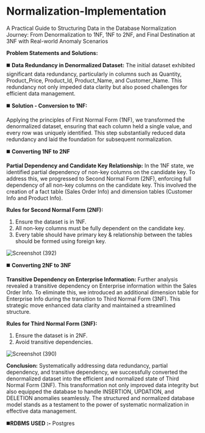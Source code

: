 # Normalization-Implementation
A Practical Guide to Structuring Data in the Database Normalization Journey: From Denormalization to 1NF, 1NF to 2NF, and Final Destination at 3NF with Real-world Anomaly Scenarios


**Problem Statements and Solutions:**

◼️ **Data Redundancy in Denormalized Dataset:**
The initial dataset exhibited significant data redundancy, particularly in columns such as Quantity, Product_Price, Product_Id, Product_Name, and Customer_Name. This redundancy not only impeded data clarity but also posed challenges for efficient data management.

◼️ **Solution - Conversion to 1NF:**

Applying the principles of First Normal Form (1NF), we transformed the denormalized dataset, ensuring that each column held a single value, and every row was uniquely identified. This step substantially reduced data redundancy and laid the foundation for subsequent normalization.

◼️ **Converting 1NF to 2NF** 

**Partial Dependency and Candidate Key Relationship:**
In the 1NF state, we identified partial dependency of non-key columns on the candidate key. To address this, we progressed to Second Normal Form (2NF), enforcing full dependency of all non-key columns on the candidate key. This involved the creation of a fact table (Sales Order Info) and dimension tables (Customer Info and Product Info). 

**Rules for Second Normal Form (2NF):**
1. Ensure the dataset is in 1NF.
2. All non-key columns must be fully dependent on the candidate key.
3. Every table should have primary key & relationship between the tables should be formed using foreign key.


![Screenshot (392)](https://github.com/Vj-r12/Normalization-Implementation/assets/123143472/86054a25-b53b-49af-835f-3d191305331a)


◼️ **Converting 2NF to 3NF**

 **Transitive Dependency on Enterprise Information:**
Further analysis revealed a transitive dependency on Enterprise information within the Sales Order Info. To eliminate this, we introduced an additional dimension table for Enterprise Info during the transition to Third Normal Form (3NF). This strategic move enhanced data clarity and maintained a streamlined structure. 

**Rules for Third Normal Form (3NF):**
1. Ensure the dataset is in 2NF.
2. Avoid transitive dependencies.


![Screenshot (390)](https://github.com/Vj-r12/Normalization-Implementation/assets/123143472/c494398c-71cf-44c6-abd3-51d6212b5dc8)

**Conclusion:**
Systematically addressing data redundancy, partial dependency, and transitive dependency, we successfully converted the denormalized dataset into the efficient and normalized state of Third Normal Form (3NF). This transformation not only improved data integrity but also equipped the database to handle INSERTION, UPDATION, and DELETION anomalies seamlessly. The structured and normalized database model stands as a testament to the power of systematic normalization in effective data management.


◼️**RDBMS USED :-** Postgres
